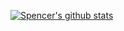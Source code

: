 [![Spencer's github stats](https://github-readme-stats.vercel.app/api?username=sburris0)](https://github.com/anuraghazra/github-readme-stats)
